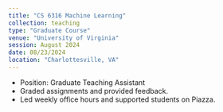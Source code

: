 ```yaml
---
title: "CS 6316 Machine Learning"
collection: teaching
type: "Graduate Course"
venue: "University of Virginia"
session: August 2024
date: 08/23/2024
location: "Charlottesville, VA"
---
```


<!-- [Course Website](https://yumeng5.github.io/teaching/2024-fall-cs4501) -->

- Position: Graduate Teaching Assistant
- Graded assignments and provided feedback.
- Led weekly office hours and supported students on Piazza.
